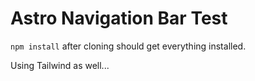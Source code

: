 # Astro Navigation Bar Test

```npm install``` after cloning should get everything installed.

Using Tailwind as well...
